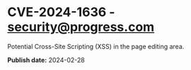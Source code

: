 # CVE-2024-1636 - security@progress.com

Potential Cross-Site Scripting (XSS) in the page editing area.

**Publish date:** 2024-02-28
